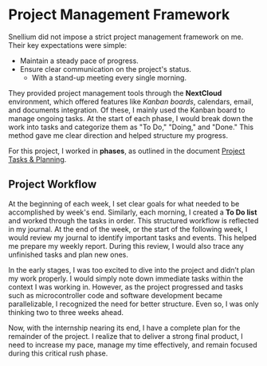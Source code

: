 # Project Management Framework

Snellium did not impose a strict project management framework on me. Their key expectations were simple:

- Maintain a steady pace of progress.
- Ensure clear communication on the project's status.
	- With a stand-up meeting every single morning.

They provided project management tools through the **NextCloud** environment, which offered features like *Kanban boards*, calendars, email, and documents integration. Of these, I mainly used the Kanban board to manage ongoing tasks. At the start of each phase, I would break down the work into tasks and categorize them as "To Do," "Doing," and "Done." This method gave me clear direction and helped structure my progress.

For this project, I worked in **phases**, as outlined in the document [Project Tasks & Planning](./Project%20Tasks%20&%20Planning.md).

## Project Workflow

At the beginning of each week, I set clear goals for what needed to be accomplished by week's end. Similarly, each morning, I created a **To Do list** and worked through the tasks in order. This structured workflow is reflected in my journal. At the end of the week, or the start of the following week, I would review my journal to identify important tasks and events. This helped me prepare my weekly report. During this review, I would also trace any unfinished tasks and plan new ones.

In the early stages, I was too excited to dive into the project and didn’t plan my work properly. I would simply note down immediate tasks within the context I was working in. However, as the project progressed and tasks such as microcontroller code and software development became parallelizable, I recognized the need for better structure. Even so, I was only thinking two to three weeks ahead.

Now, with the internship nearing its end, I have a complete plan for the remainder of the project. I realize that to deliver a strong final product, I need to increase my pace, manage my time effectively, and remain focused during this critical rush phase.
